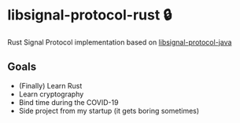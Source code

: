 # libsignal-protocol-rust 🔒

Rust Signal Protocol implementation based on [libsignal-protocol-java][java-repo-url]

## Goals

- (Finally) Learn Rust
- Learn cryptography
- Bind time during the COVID-19
- Side project from my startup (it gets boring sometimes)

[java-repo-url]: https://github.com/signalapp/libsignal-protocol-java



